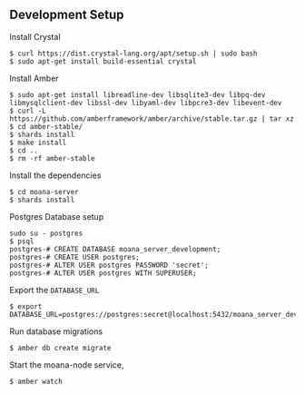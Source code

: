 ## Development Setup

Install Crystal

```
$ curl https://dist.crystal-lang.org/apt/setup.sh | sudo bash
$ sudo apt-get install build-essential crystal
```

Install Amber

```
$ sudo apt-get install libreadline-dev libsqlite3-dev libpq-dev libmysqlclient-dev libssl-dev libyaml-dev libpcre3-dev libevent-dev
$ curl -L https://github.com/amberframework/amber/archive/stable.tar.gz | tar xz
$ cd amber-stable/
$ shards install
$ make install
$ cd ..
$ rm -rf amber-stable
```

Install the dependencies

```
$ cd moana-server
$ shards install
```

Postgres Database setup

```
sudo su - postgres
$ psql
postgres-# CREATE DATABASE moana_server_development;
postgres-# CREATE USER postgres;
postgres-# ALTER USER postgres PASSWORD 'secret';
postgres-# ALTER USER postgres WITH SUPERUSER;
```

Export the `DATABASE_URL`

```
$ export DATABASE_URL=postgres://postgres:secret@localhost:5432/moana_server_development
```

Run database migrations

```
$ amber db create migrate
```

Start the moana-node service,

```
$ amber watch
```
